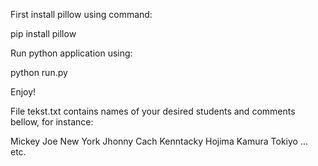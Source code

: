 First install pillow using command:

pip install pillow

Run python application using:

python run.py

Enjoy!


File tekst.txt contains names of your desired students and comments bellow, for instance:

Mickey Joe
New York
Jhonny Cach
Kenntacky
Hojima Kamura
Tokiyo
...
etc.
